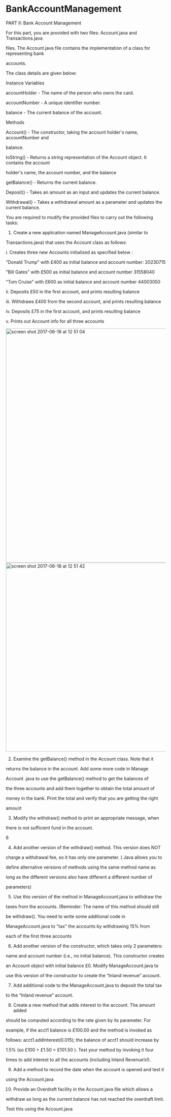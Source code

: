 # BankAccountManagement
PART II: Bank Account Management

For this part, you are provided with two files: Account.java and Transactions.java

files. The Account.java file contains the implementation of a class for representing bank

accounts.

The class details are given below:

Instance Variables

accountHolder - The name of the person who owns the card.

accountNumber - A unique identifier number.

balance - The current balance of the account.

Methods

Account() - The constructor, taking the account holder's name, accountNumber and

balance.

toString() - Returns a string representation of the Account object. It contains the account

holder's name, the account number, and the balance



getBalance() - Returns the current balance.

Deposit() - Takes an amount as an input and updates the current balance.

Withdrawal() - Takes a withdrawal amount as a parameter and updates the current balance.

You are required to modify the provided files to carry out the following tasks:

1. Create a new application named ManageAccount.java (similar to

Transactions.java) that uses the Account class as follows:

i. Creates three new Accounts initialized as specified below :

“Donald Trump" with £400 as initial balance and account number: 20230715

"Bill Gates" with £500 as initial balance and account number 31558040

"Tom Cruise" with £600 as initial balance and account number 44003050

ii. Deposits £50 in the first account, and prints resulting balance

iii. Withdraws £400 from the second account, and prints resulting balance

iv. Deposits £75 in the first account, and prints resulting balance

v. Prints out Account info for all three accounts

<img width="738" alt="screen shot 2017-06-18 at 12 51 04" src="https://user-images.githubusercontent.com/11363501/27260489-4177d122-5425-11e7-9a5e-584f8e4d4354.png">
<img width="595" alt="screen shot 2017-06-18 at 12 51 42" src="https://user-images.githubusercontent.com/11363501/27260488-4176bf62-5425-11e7-8d2f-2ee1ca58f3c4.png">

2. Examine the getBalance() method in the Account class. Note that it

returns the balance in the account. Add some more code in Manage

Account .java to use the getBalance() method to get the balances of

the three accounts and add them together to obtain the total amount of

money in the bank. Print the total and verify that you are getting the right

amount

3. Modify the withdraw() method to print an appropriate message, when

there is not sufficient fund in the account.

6

4. Add another version of the withdraw() method. This version does NOT

charge a withdrawal fee, so it has only one parameter. ( Java allows you to

define alternative versions of methods using the same method name as

long as the different versions also have different a different number of

parameters)

5. Use this version of the method in ManageAccount.java to withdraw the

taxes from the accounts. (Reminder: The name of this method should still

be withdraw(). You need to write some additional code in

ManageAccount.java to "tax" the accounts by withdrawing 15% from

each of the first three accounts

6. Add another version of the constructor, which takes only 2 parameters:

name and account number (i.e., no initial balance). This constructor creates

an Account object with initial balance £0. Modify ManageAccount.java to

use this version of the constructor to create the “Inland revenue” account.

7. Add additional code to the ManageAccount.java to deposit the total tax

to the “Inland revenue” account.

8. Create a new method that adds interest to the account. The amount added

should be computed according to the rate given by its parameter. For

example, if the acct1 balance is £100.00 and the method is invoked as

follows: acct1.addInterest(0.015); the balance of acct1 should increase by

1.5% (so £100 + £1.50 = £101.50 ). Test your method by invoking it four

times to add interest to all the accounts (including Inland Revenue’s!).

9. Add a method to record the date when the account is opened and test it

using the Account.java

10. Provide an Overdraft facility in the Account.java file which allows a

withdraw as long as the current balance has not reached the overdraft limit.

Test this using the Account.java
